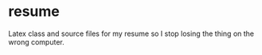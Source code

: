 resume
======

Latex class and source files for my resume so I stop losing the thing on the wrong computer.
